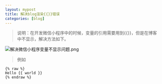 ```yaml
---
layout: mypost
title: 解决blog渲染{{}}错误
categories: [blog]
---
```

> 说明：在开发微信小程序中的时候，变量的引用需要用到{{}}，但是在博客中不显示，解决方法如下。

![解决微信小程序变量不显示问题.png](解决微信小程序变量不显示问题.png)

> 例如

```
{% raw %}
Hello {{ world }}
{% endraw %}
```
